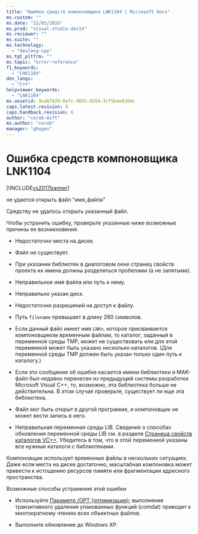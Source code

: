 ```yaml
---
title: "Ошибка средств компоновщика LNK1104 | Microsoft Docs"
ms.custom: ""
ms.date: "12/05/2016"
ms.prod: "visual-studio-dev14"
ms.reviewer: ""
ms.suite: ""
ms.technology: 
  - "devlang-cpp"
ms.tgt_pltfrm: ""
ms.topic: "error-reference"
f1_keywords: 
  - "LNK1104"
dev_langs: 
  - "C++"
helpviewer_keywords: 
  - "LNK1104"
ms.assetid: 9ca6f929-0efc-4055-8354-3cf5b4e636dc
caps.latest.revision: 8
caps.handback.revision: 6
author: "corob-msft"
ms.author: "corob"
manager: "ghogen"
---
```

# Ошибка средств компоновщика LNK1104
[!INCLUDE[vs2017banner](../../assembler/inline/includes/vs2017banner.md)]

не удается открыть файл "имя\_файла"  
  
 Средству не удалось открыть указанный файл.  
  
 Чтобы устранить ошибку, проверьте указанные ниже возможные причины ее возникновения.  
  
-   Недостаточно места на диске.  
  
-   Файл не существует.  
  
-   При указании библиотек в диалоговом окне страниц свойств проекта их имена должны разделяться пробелами \(а не запятыми\).  
  
-   Неправильное имя файла или путь к нему.  
  
-   Неправильно указан диск.  
  
-   Недостаточно разрешений на доступ к файлу.  
  
-   Путь `filename` превышает в длину 260 символов.  
  
-   Если данный файл имеет имя `LNKn`, которое присваивается компоновщиком временным файлам, то каталог, заданный в переменной среды TMP, может не существовать или для этой переменной может быть указано несколько каталогов. \(Для переменной среды TMP должен быть указан только один путь к каталогу.\)  
  
-   Если это сообщение об ошибке касается имени библиотеки и MAK\-файл был недавно перенесен из предыдущей системы разработки Microsoft Visual C\+\+, то, возможно, эта библиотека больше не действительна. В этом случае проверьте, существует ли еще эта библиотека.  
  
-   Файл мог быть открыт в другой программе, и компоновщик не может вести запись в него.  
  
-   Неправильная переменная среды LIB. Сведения о способах обновления переменной среды LIB см. в разделе [Страница свойств каталогов VC\+\+](../../ide/vcpp-directories-property-page.md). Убедитесь в том, что в этой переменной указаны все нужные каталоги с библиотеками.  
  
 Компоновщик использует временные файлы в нескольких ситуациях. Даже если места на диске достаточно, масштабная компоновка может привести к истощению ресурсов памяти или фрагментации адресного пространства.  
  
 Возможные способы устранения этой ошибки  
  
-   Используйте [Параметр \/OPT \(оптимизация\)](../../build/reference/opt-optimizations.md); выполнение транзитивного удаления упакованных функций \(comdat\) приводит к многократному чтению всех объектных файлов.  
  
-   Выполните обновление до Windows XP.